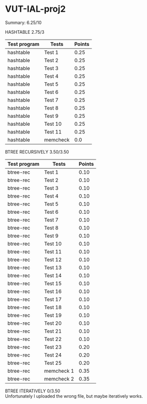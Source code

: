 # VUT-IAL-proj2 <br />

Summary: 6.25/10

HASHTABLE 2.75/3

| Test program  | Tests | Points |
| --------- | -------| ------|
| hashtable | Test 1 | 0.25 |
| hashtable | Test 2 | 0.25 |
| hashtable | Test 3 | 0.25 |
| hashtable | Test 4 | 0.25 |
| hashtable | Test 5 | 0.25 |
| hashtable | Test 6 | 0.25 |
| hashtable | Test 7 | 0.25 |
| hashtable | Test 8 | 0.25 |
| hashtable | Test 9 | 0.25 |
| hashtable | Test 10  | 0.25 |
| hashtable | Test 11  |  0.25 |
| hashtable | memcheck  | 0.0 |

BTREE RECURSIVELY 3.50/3.50

| Test program  | Tests | Points |
| --------- | -------| ------|
| btree-rec | Test 1 | 0.10 |
| btree-rec | Test 2 | 0.10 |
| btree-rec | Test 3 | 0.10 |
| btree-rec | Test 4 | 0.10 |
| btree-rec | Test 5 | 0.10 |
| btree-rec | Test 6 | 0.10 |
| btree-rec | Test 7 | 0.10 |
| btree-rec | Test 8 | 0.10 |
| btree-rec | Test 9 | 0.10 |
| btree-rec | Test 10 | 0.10 |
| btree-rec | Test 11 | 0.10 |
| btree-rec | Test 12 | 0.10 |
| btree-rec | Test 13 | 0.10 |
| btree-rec | Test 14 | 0.10 |
| btree-rec | Test 15 | 0.10 |
| btree-rec | Test 16 | 0.10 |
| btree-rec | Test 17 | 0.10 |
| btree-rec | Test 18 | 0.10 |
| btree-rec | Test 19 | 0.10 |
| btree-rec | Test 20 | 0.10 |
| btree-rec | Test 21 | 0.10 |
| btree-rec | Test 22 | 0.10 |
| btree-rec | Test 23 | 0.20 |
| btree-rec | Test 24 | 0.20 |
| btree-rec | Test 25 | 0.20 |
| btree-rec | memcheck 1 | 0.35 |
| btree-rec | memcheck 2 | 0.35 |

BTREE ITERATIVELY 0/3.50 <br />
Unfortunately I uploaded the wrong file, but maybe iteratively works.
